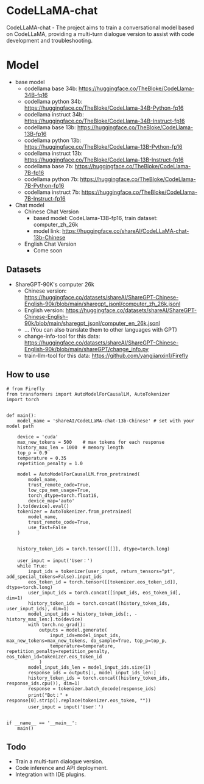 # CodeLLaMA-chat

CodeLLaMA-chat - The project aims to train a conversational model based on CodeLLaMA, providing a multi-turn dialogue version to assist with code development and troubleshooting.

# Model
- base model
  - codellama base 34b: https://huggingface.co/TheBloke/CodeLlama-34B-fp16
  - codellama python 34b: https://huggingface.co/TheBloke/CodeLlama-34B-Python-fp16
  - codellama instruct 34b: https://huggingface.co/TheBloke/CodeLlama-34B-Instruct-fp16
  - codellama base 13b: https://huggingface.co/TheBloke/CodeLlama-13B-fp16
  - codellama python 13b: https://huggingface.co/TheBloke/CodeLlama-13B-Python-fp16
  - codellama instruct 13b: https://huggingface.co/TheBloke/CodeLlama-13B-Instruct-fp16
  - codellama base 7b: https://huggingface.co/TheBloke/CodeLlama-7B-fp16
  - codellama python 7b: https://huggingface.co/TheBloke/CodeLlama-7B-Python-fp16
  - codellama instruct 7b: https://huggingface.co/TheBloke/CodeLlama-7B-Instruct-fp16
- Chat model
  - Chinese Chat Version
    - based model: CodeLlama-13B-fp16, train dataset: computer_zh_26k
    - model link: https://huggingface.co/shareAI/CodeLLaMA-chat-13b-Chinese
  - English Chat Version
    - Come soon

## Datasets
- ShareGPT-90K's computer 26k
  - Chinese version: https://huggingface.co/datasets/shareAI/ShareGPT-Chinese-English-90k/blob/main/sharegpt_jsonl/computer_zh_26k.jsonl
  - English version: https://huggingface.co/datasets/shareAI/ShareGPT-Chinese-English-90k/blob/main/sharegpt_jsonl/computer_en_26k.jsonl
  - ... (You can also translate them to other languages with GPT)
  - change-info-tool for this data: https://huggingface.co/datasets/shareAI/ShareGPT-Chinese-English-90k/blob/main/shareGPT/change_info.py
  - train-llm-tool for this data: https://github.com/yangjianxin1/Firefly

## How to use
```
# from Firefly
from transformers import AutoModelForCausalLM, AutoTokenizer
import torch


def main():
    model_name = 'shareAI/CodeLLaMA-chat-13b-Chinese' # set with your model path

    device = 'cuda'
    max_new_tokens = 500    # max tokens for each response
    history_max_len = 1000  # memory length 
    top_p = 0.9
    temperature = 0.35
    repetition_penalty = 1.0

    model = AutoModelForCausalLM.from_pretrained(
        model_name,
        trust_remote_code=True,
        low_cpu_mem_usage=True,
        torch_dtype=torch.float16,
        device_map='auto'
    ).to(device).eval()
    tokenizer = AutoTokenizer.from_pretrained(
        model_name,
        trust_remote_code=True,
        use_fast=False
    )


    history_token_ids = torch.tensor([[]], dtype=torch.long)

    user_input = input('User：')
    while True:
        input_ids = tokenizer(user_input, return_tensors="pt", add_special_tokens=False).input_ids
        eos_token_id = torch.tensor([[tokenizer.eos_token_id]], dtype=torch.long)
        user_input_ids = torch.concat([input_ids, eos_token_id], dim=1)
        history_token_ids = torch.concat((history_token_ids, user_input_ids), dim=1)
        model_input_ids = history_token_ids[:, -history_max_len:].to(device)
        with torch.no_grad():
            outputs = model.generate(
                input_ids=model_input_ids, max_new_tokens=max_new_tokens, do_sample=True, top_p=top_p,
                temperature=temperature, repetition_penalty=repetition_penalty, eos_token_id=tokenizer.eos_token_id
            )
        model_input_ids_len = model_input_ids.size(1)
        response_ids = outputs[:, model_input_ids_len:]
        history_token_ids = torch.concat((history_token_ids, response_ids.cpu()), dim=1)
        response = tokenizer.batch_decode(response_ids)
        print("Bot：" + response[0].strip().replace(tokenizer.eos_token, ""))
        user_input = input('User：')


if __name__ == '__main__':
    main()
```

## Todo
- Train a multi-turn dialogue version.
- Code inference and API deployment.
- Integration with IDE plugins.

